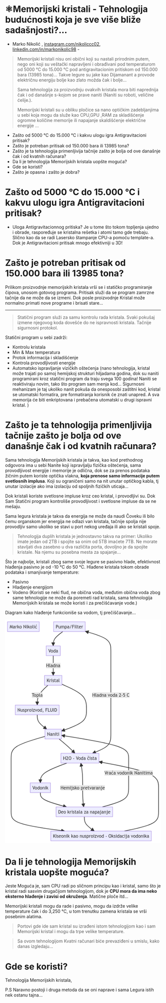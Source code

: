 # ⚛Memorijski kristali - Tehnologija budućnosti koja je sve više bliže sadašnjosti?...

- Marko Nikolić , [instagram.com/nikoliccc02](https://instagram.com/nikoliccc02), [linkedin.com/in/markonikolic98](https://linkedin.com/in/markonikolic98) -

> Memorijski kristali nisu oni obični koji su nastali prirodnim putem, nego oni koji su veštački napravljeni i obrađivani pod temperaturom od 5000 °C do 15.000 °C pod antigravitacionim pritiskom od 150.000 bara (13985 tona)... Takve legure su jake kao Dijamanant a provode električnu energiju bolje kao zlato možda čak i bolje...
>
> Sama tehnologija za proizvodnju ovakvih kristala mora biti naprednija čak i od današnje s-kojom se prave naniti (Naniti su roboti, veličine ćelije.).
>
> Memorijski kristali su u obliku pločice sa nano optičkim zadebljanjima u sebi koja mogu da služe kao CPU,GPU ,RAM  za skladišćenje ogromne količine memorije ili napajanje skaldišćenje električne energije ...

- Zašto od 5000 °C do 15.000 °C i kakvu ulogu igra Antigravitacioni pritisak?
- Zašto je potreban pritisak od 150.000 bara ili 13985 tona?
- Zašto je ta tehnologija primenljivija tačnije zašto je bolja od ove današnje čak i od kvatnih računara?
- Da li je tehnologija Memorijskih kristala uopšte moguća?
- Gde se koristi?
- Zašto je opasna i zašto je dobra?

# Zašto od 5000 °C do 15.000 °C i kakvu ulogu igra Antigravitacioni pritisak?

- Uloga Antigravitacionnog pritiska? Je u tome što tokom topljenja ujedno i obrade, raspoređuje se kristalna rešetka i atomi tamo gde trebaju. Slično kao da se radi Lasersko štampanje CPU-a pomoću template-a. Dok je Antigravitacioni pritisak mnogo efektivniji u 3D!

# Zašto je potreban pritisak od 150.000 bara ili 13985 tona?

Prilikom proizvodnje memorijskih kristala vrši se i statičko programiranje čipova, unosom gotovog programa. Pritisak služi da se program zamrzne tačnije da ne može da se izmeni. Dok posle proizvodnje Kristal može normalno primati nove programe i brisati stare...

---

> Statični program služi za samu kontrolu rada kristala. Svaki pokušaj izmene njegovog koda dovešće do ne ispravnosti kristala. Tačnije sigurnosni protokol.

Statični program u sebi zadrži:

- Kontrolu kristala
- Min & Max temperatura
- Protok informacija i skladišćenje
- Kontrola provodljivosti energije
- Automatsko ispravljanje vizičkih oštećenja (nano tehnologija, kristal može trajati po samoj hemijskoj strukturi hiljadama godina, dok su naniti programirani kroz statični program da traju svega 100 godina! Naniti se reaktiviraju novim, tako što program sam menja kod... Sigurnosni mehanizam je taj ukoliko nanit pokuša da onesposobi zaštitni kod, kristal se utomatski formatira, pre formatiranja korisnik će znati unapred. A sva memorija će biti enkriptovana i prebačena utomatski u drugi ispravni kristal. )

# Zašto je ta tehnologija primenljivija tačnije zašto je bolja od ove današnje čak i od kvatnih računara?

Sama tehnologija Memorijskih kristala je takva, kao kod prethodnog odgovora ima u sebi Nanite koji ispravljalju fizička oštećenja, sama provodljivost energije i memorije je odlična, dok se za prenos podataka žičnim putem koriste optička vlakna, **koja prenose samo informacije putem svetlosnih implusa**. Koji su ograničeni samo na nit unutar optičkog kabla, tj unutar izolacije ako ima izolaciju od spoljnih fizičkih uticaja...

Dok kristali koriste svetlosne impluse kroz ceo kristal, i provodljivi su. Dok Sam Statični program kontroliše provodljivost i svetlosne impluse da se ne mešaju.

Sama legura kristala je takva da energija ne može da naudi Čoveku ili bilo čemu organskom jer energija ne odlazi van kristala, tačnije spolja nije provodljiv samo ukoliko se stavi u port nekog uređaja ili ako se kristali spoje.

> Tehnologija duplih kristala je jednostavno takva na primer: Ukoliko imate jedan od 2TB i spojite sa onim od 5TB imaćete 7TB. Ne morate stavljati dva zasebno u dva različita porta, dovoljno je da spojite kristale. Na njemu su posebna mesta za spajanje...

Što je najbolje, kristali zbog same svoje legure se pasivno hlade, efektivnost hlađenja pasivno je od -10 °C do 50 °C.
Hlađene kristala tokom obrade podataka i smanjivanje temperature:

- Pasivno
- Hladjenje energijom
- Vodeno (Koristi se neki flud, ne obična voda, međutim obična voda zbog same tehnologije ne može da poremeti rad kristala, sama tehnologija Memorijskih kristala se može koristi i za prečišćavanje vode.)

Diagram kako hlađenje funkcioniše sa vodom, tj prečiščavanje...

![1695556499839](image/24_sept_2023_12_01/1695556499839.png)
 

# Da li je tehnologija Memorijskih kristala uopšte moguća?

Jeste Moguća je, sam CPU radi po sličnom principu kao i kristal, samo što je kristal radi sasvim drugačijom tehnologijom, dok je **CPU mora da ima neko eksterno hlađenje i zavisi od okruženja**. Matične ploče itd... 

Memorijski kristali mogu da rade i pasivno, mogu da izdrže velike temperature čak i do 3,250 °C, u tom trenutku zamena kristala se vrši posebnim alatima.

> Portovi gde ide sam kristal su izrađeni istom tehnologijom kao i sam Memorijski kristal i mogu da trpe velike temperature.

> Sa ovom tehnologijom Kvatni računari biće prevaziđeni u smislu, kako danas izgledaju...

# Gde se koristi? 

Tehnologija Memorijskih kristala,

P.S Naravno postoji i druga metoda da se oni naprave i sama Legura istih nek ostanu tajna...
